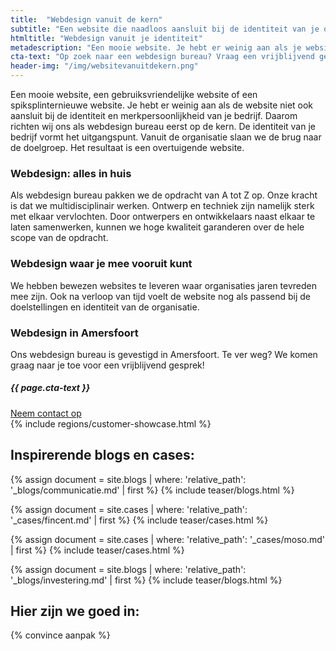```yaml
---
title:  "Webdesign vanuit de kern"
subtitle: "Een website die naadloos aansluit bij de identiteit van je organisatie"
htmltitle: "Webdesign vanuit je identiteit"
metadescription: "Een mooie website. Je hebt er weinig aan als je website niet ook aansluit bij de merkpersoonlijkheid van je bedrijf. Jouw identiteit en de vraag van je doelgroep zijn bij ons het uitgangspunt."
cta-text: "Op zoek naar een webdesign bureau? Vraag een vrijblijvend gesprek aan!"
header-img: "/img/websitevanuitdekern.png"
---
```

Een mooie website, een gebruiksvriendelijke website of een spiksplinternieuwe website. Je hebt er weinig aan als de website niet ook aansluit bij de identiteit en merkpersoonlijkheid van je bedrijf. Daarom richten wij ons als webdesign bureau eerst op de kern. De identiteit van je bedrijf vormt het uitgangspunt. Vanuit de organisatie slaan we de brug naar de doelgroep. Het resultaat is een overtuigende website.

### Webdesign: alles in huis

Als webdesign bureau pakken we de opdracht van A tot Z op. Onze kracht is dat we multidisciplinair werken. Ontwerp en techniek zijn namelijk sterk met elkaar vervlochten. Door ontwerpers en ontwikkelaars naast elkaar te laten samenwerken, kunnen we hoge kwaliteit garanderen over de hele scope van de opdracht.

### Webdesign waar je mee vooruit kunt

We hebben bewezen websites te leveren waar organisaties jaren tevreden mee zijn. Ook na verloop van tijd voelt de website nog als passend bij de doelstellingen en identiteit van de organisatie.

### Webdesign in Amersfoort

Ons webdesign bureau is gevestigd in Amersfoort. Te ver weg? We komen graag naar je toe voor een vrijblijvend gesprek!

<div class="call-to-action">
  <h5 class="cta-text">{{ page.cta-text }}</h5>
  <div class="number"><a href="/contact">Neem contact op</a></span></div>
</div>
{% include regions/customer-showcase.html %}
<br/>

## Inspirerende blogs en cases:

<div class="cases-overview">
	{% assign document = site.blogs | where: 'relative_path': '_blogs/communicatie.md' | first %}
  {% include teaser/blogs.html %}

  {% assign document = site.cases | where: 'relative_path': '_cases/fincent.md' | first %}
  {% include teaser/cases.html %}

  {% assign document = site.cases | where: 'relative_path': '_cases/moso.md' | first %}
  {% include teaser/cases.html %}

  {% assign document = site.blogs | where: 'relative_path': '_blogs/investering.md' | first %}
  {% include teaser/blogs.html %}

</div>

## Hier zijn we goed in:

{% convince aanpak %}
